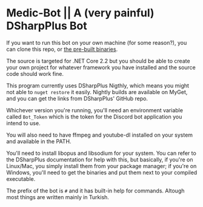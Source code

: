 # Medic-Bot || A (very painful) DSharpPlus Bot
If you want to run this bot on your own machine (for some reason?), you can clone this repo, or [the pre-built binaries](https://github.com/Mmedic23/MedicBotCoreReleases).

The source is targeted for .NET Core 2.2 but you should be able to create your own project for whatever framework you have installed and the source code should work fine.

This program currently uses DSharpPlus Nigthly, which means you might not able to `nuget restore` it easily. Nightly builds are available on MyGet, and you can get the links from DSharpPlus' GitHub repo.

Whichever version you're running, you'll need an environment variable called `Bot_Token` which is the token for the Discord bot application you intend to use.

You will also need to have ffmpeg and youtube-dl installed on your system and available in the PATH.

You'll need to install libopus and libsodium for your system. You can refer to the DSharpPlus documentation for help with this, but basically, if you're on Linux/Mac, you simply install them from your package manager; if you're on Windows, you'll need to get the binaries and put them next to your compiled executable.

The prefix of the bot is `#` and it has built-in help for commands. Altough most things are written mainly in Turkish.

